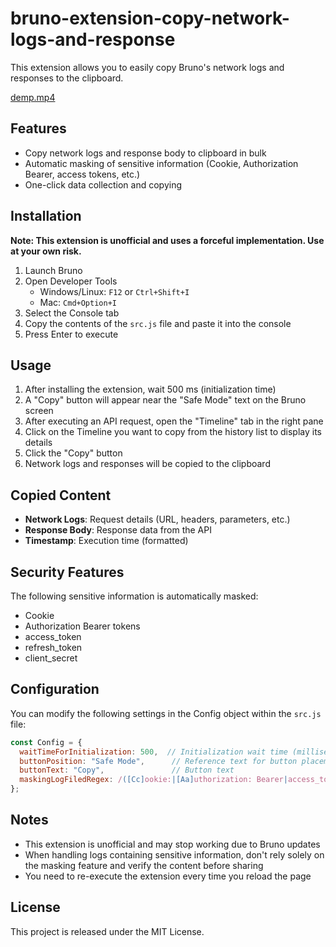 # bruno-extension-copy-network-logs-and-response

This extension allows you to easily copy Bruno's network logs and responses to the clipboard.

[demp.mp4](https://github.com/user-attachments/assets/916f0950-a339-42c0-8153-94ad5d11c21e)



## Features

- Copy network logs and response body to clipboard in bulk
- Automatic masking of sensitive information (Cookie, Authorization Bearer, access tokens, etc.)
- One-click data collection and copying

## Installation

**Note: This extension is unofficial and uses a forceful implementation. Use at your own risk.**

1. Launch Bruno
2. Open Developer Tools
   - Windows/Linux: `F12` or `Ctrl+Shift+I`
   - Mac: `Cmd+Option+I`
3. Select the Console tab
4. Copy the contents of the `src.js` file and paste it into the console
5. Press Enter to execute

## Usage

1. After installing the extension, wait 500 ms (initialization time)
2. A "Copy" button will appear near the "Safe Mode" text on the Bruno screen
3. After executing an API request, open the "Timeline" tab in the right pane
4. Click on the Timeline you want to copy from the history list to display its details
5. Click the "Copy" button
6. Network logs and responses will be copied to the clipboard

## Copied Content

- **Network Logs**: Request details (URL, headers, parameters, etc.)
- **Response Body**: Response data from the API
- **Timestamp**: Execution time (formatted)

## Security Features

The following sensitive information is automatically masked:
- Cookie
- Authorization Bearer tokens
- access_token
- refresh_token
- client_secret

## Configuration

You can modify the following settings in the Config object within the `src.js` file:

```javascript
const Config = {
  waitTimeForInitialization: 500,  // Initialization wait time (milliseconds)
  buttonPosition: "Safe Mode",      // Reference text for button placement
  buttonText: "Copy",               // Button text
  maskingLogFiledRegex: /([Cc]ookie:|[Aa]uthorization: Bearer|access_token|refresh_token|client_secret)(.*)/g  // Regular expression for masking targets
};
```

## Notes

- This extension is unofficial and may stop working due to Bruno updates
- When handling logs containing sensitive information, don't rely solely on the masking feature and verify the content before sharing
- You need to re-execute the extension every time you reload the page

## License

This project is released under the MIT License.
